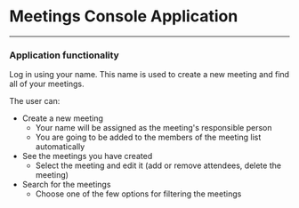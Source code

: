 # Meetings Console Application
----
<h3> Application functionality </h3>

Log in using your name. This name is used to create a new meeting and find all of your meetings.

The user can:
- Create a new meeting
  - Your name will be assigned as the meeting's responsible person
  - You are going to be added to the members of the meeting list automatically
- See the meetings you have created
  - Select the meeting and edit it (add or remove attendees, delete the meeting)
- Search for the meetings
  - Choose one of the few options for filtering the meetings
    
